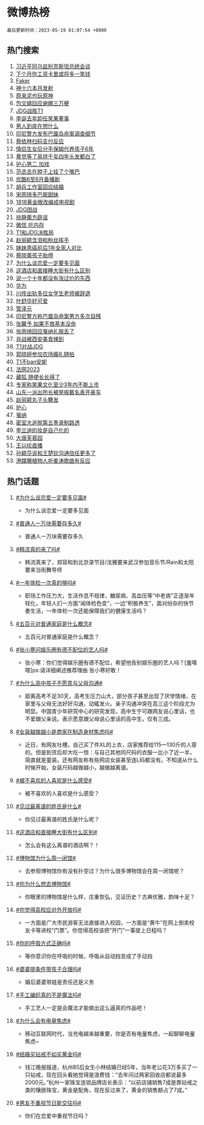 # 微博热榜

`最后更新时间：2023-05-19 01:07:54 +0800`

## 热门搜索

1. [习近平同乌兹别克斯坦总统会谈](https://m.weibo.cn/search?containerid=100103type%3D1%26t%3D10%26q%3D%23%E4%B9%A0%E8%BF%91%E5%B9%B3%E5%90%8C%E4%B9%8C%E5%85%B9%E5%88%AB%E5%85%8B%E6%96%AF%E5%9D%A6%E6%80%BB%E7%BB%9F%E4%BC%9A%E8%B0%88%23&stream_entry_id=51&isnewpage=1&extparam=seat%3D1%26dgr%3D0%26cate%3D10103%26pos%3D0%26stream_entry_id%3D51%26filter_type%3Drealtimehot%26c_type%3D51%26display_time%3D1684429673%26pre_seqid%3D1684429673220017591157&luicode=10000011&lfid=106003type%253D25%2526t%253D3%2526disable_hot%253D1%2526filter_type%253Drealtimehot)
1. [下个月你工资卡里或将多一笔钱](https://m.weibo.cn/search?containerid=100103type%3D1%26t%3D10%26q%3D%23%E4%B8%8B%E4%B8%AA%E6%9C%88%E4%BD%A0%E5%B7%A5%E8%B5%84%E5%8D%A1%E9%87%8C%E6%88%96%E5%B0%86%E5%A4%9A%E4%B8%80%E7%AC%94%E9%92%B1%23&stream_entry_id=31&isnewpage=1&extparam=seat%3D1%26q%3D%2523%25E4%25B8%258B%25E4%25B8%25AA%25E6%259C%2588%25E4%25BD%25A0%25E5%25B7%25A5%25E8%25B5%2584%25E5%258D%25A1%25E9%2587%258C%25E6%2588%2596%25E5%25B0%2586%25E5%25A4%259A%25E4%25B8%2580%25E7%25AC%2594%25E9%2592%25B1%2523%26dgr%3D0%26band_rank%3D1%26filter_type%3Drealtimehot%26pos%3D0%26c_type%3D31%26stream_entry_id%3D31%26realpos%3D1%26flag%3D2%26lcate%3D5001%26cate%3D5001%26display_time%3D1684429673%26pre_seqid%3D1684429673220017591157&luicode=10000011&lfid=106003type%253D25%2526t%253D3%2526disable_hot%253D1%2526filter_type%253Drealtimehot)
1. [Faker](https://m.weibo.cn/search?containerid=100103type%3D1%26t%3D10%26q%3DFaker&stream_entry_id=31&isnewpage=1&extparam=seat%3D1%26q%3DFaker%26dgr%3D0%26band_rank%3D2%26filter_type%3Drealtimehot%26pos%3D1%26c_type%3D31%26stream_entry_id%3D31%26realpos%3D2%26flag%3D2%26lcate%3D5001%26cate%3D5001%26display_time%3D1684429673%26pre_seqid%3D1684429673220017591157&luicode=10000011&lfid=106003type%253D25%2526t%253D3%2526disable_hot%253D1%2526filter_type%253Drealtimehot)
1. [神十六本月发射](https://m.weibo.cn/search?containerid=100103type%3D1%26t%3D10%26q%3D%23%E7%A5%9E%E5%8D%81%E5%85%AD%E6%9C%AC%E6%9C%88%E5%8F%91%E5%B0%84%23&stream_entry_id=31&isnewpage=1&extparam=seat%3D1%26q%3D%2523%25E7%25A5%259E%25E5%258D%2581%25E5%2585%25AD%25E6%259C%25AC%25E6%259C%2588%25E5%258F%2591%25E5%25B0%2584%2523%26dgr%3D0%26band_rank%3D3%26filter_type%3Drealtimehot%26pos%3D2%26c_type%3D31%26stream_entry_id%3D31%26realpos%3D3%26flag%3D0%26lcate%3D5001%26cate%3D5001%26display_time%3D1684429673%26pre_seqid%3D1684429673220017591157&luicode=10000011&lfid=106003type%253D25%2526t%253D3%2526disable_hot%253D1%2526filter_type%253Drealtimehot)
1. [原来泥也玩原神](https://m.weibo.cn/search?containerid=100103type%3D1%26t%3D10%26q%3D%23%E5%8E%9F%E6%9D%A5%E6%B3%A5%E4%B9%9F%E7%8E%A9%E5%8E%9F%E7%A5%9E%23&stream_entry_id=31&isnewpage=1&extparam=seat%3D1%26q%3D%2523%25E5%258E%259F%25E6%259D%25A5%25E6%25B3%25A5%25E4%25B9%259F%25E7%258E%25A9%25E5%258E%259F%25E7%25A5%259E%2523%26dgr%3D0%26band_rank%3D4%26topic_ad%3D1%26pos%3D3%26is_ad_pos%3D1%26lcate%3D5001%26filter_type%3Drealtimehot%26c_type%3D31%26cate%3D5001%26stream_entry_id%3D31%26adid%3D189816%26display_time%3D1684429673%26pre_seqid%3D1684429673220017591157&luicode=10000011&lfid=106003type%253D25%2526t%253D3%2526disable_hot%253D1%2526filter_type%253Drealtimehot)
1. [包文婧回应谢娜三万梗](https://m.weibo.cn/search?containerid=100103type%3D1%26t%3D10%26q%3D%23%E5%8C%85%E6%96%87%E5%A9%A7%E5%9B%9E%E5%BA%94%E8%B0%A2%E5%A8%9C%E4%B8%89%E4%B8%87%E6%A2%97%23&stream_entry_id=31&isnewpage=1&extparam=seat%3D1%26q%3D%2523%25E5%258C%2585%25E6%2596%2587%25E5%25A9%25A7%25E5%259B%259E%25E5%25BA%2594%25E8%25B0%25A2%25E5%25A8%259C%25E4%25B8%2589%25E4%25B8%2587%25E6%25A2%2597%2523%26dgr%3D0%26band_rank%3D4%26filter_type%3Drealtimehot%26pos%3D4%26c_type%3D31%26stream_entry_id%3D31%26realpos%3D4%26flag%3D2%26lcate%3D5001%26cate%3D5001%26display_time%3D1684429673%26pre_seqid%3D1684429673220017591157&luicode=10000011&lfid=106003type%253D25%2526t%253D3%2526disable_hot%253D1%2526filter_type%253Drealtimehot)
1. [JDG战胜T1](https://m.weibo.cn/search?containerid=100103type%3D1%26t%3D10%26q%3DJDG%E6%88%98%E8%83%9CT1&stream_entry_id=31&isnewpage=1&extparam=seat%3D1%26q%3DJDG%25E6%2588%2598%25E8%2583%259CT1%26dgr%3D0%26band_rank%3D5%26filter_type%3Drealtimehot%26pos%3D5%26c_type%3D31%26stream_entry_id%3D31%26realpos%3D5%26flag%3D1%26lcate%3D5001%26cate%3D5001%26display_time%3D1684429673%26pre_seqid%3D1684429673220017591157&luicode=10000011&lfid=106003type%253D25%2526t%253D3%2526disable_hot%253D1%2526filter_type%253Drealtimehot)
1. [李诞去年卸任笑果董事](https://m.weibo.cn/search?containerid=100103type%3D1%26t%3D10%26q%3D%23%E6%9D%8E%E8%AF%9E%E5%8E%BB%E5%B9%B4%E5%8D%B8%E4%BB%BB%E7%AC%91%E6%9E%9C%E8%91%A3%E4%BA%8B%23&stream_entry_id=31&isnewpage=1&extparam=seat%3D1%26q%3D%2523%25E6%259D%258E%25E8%25AF%259E%25E5%258E%25BB%25E5%25B9%25B4%25E5%258D%25B8%25E4%25BB%25BB%25E7%25AC%2591%25E6%259E%259C%25E8%2591%25A3%25E4%25BA%258B%2523%26dgr%3D0%26band_rank%3D6%26filter_type%3Drealtimehot%26pos%3D6%26c_type%3D31%26stream_entry_id%3D31%26realpos%3D6%26flag%3D2%26lcate%3D5001%26cate%3D5001%26display_time%3D1684429673%26pre_seqid%3D1684429673220017591157&luicode=10000011&lfid=106003type%253D25%2526t%253D3%2526disable_hot%253D1%2526filter_type%253Drealtimehot)
1. [男人到底在想什么](https://m.weibo.cn/search?containerid=100103type%3D1%26t%3D10%26q%3D%23%E7%94%B7%E4%BA%BA%E5%88%B0%E5%BA%95%E5%9C%A8%E6%83%B3%E4%BB%80%E4%B9%88%23&stream_entry_id=31&isnewpage=1&extparam=seat%3D1%26q%3D%2523%25E7%2594%25B7%25E4%25BA%25BA%25E5%2588%25B0%25E5%25BA%2595%25E5%259C%25A8%25E6%2583%25B3%25E4%25BB%2580%25E4%25B9%2588%2523%26dgr%3D0%26band_rank%3D7%26topic_ad%3D1%26pos%3D7%26is_ad_pos%3D1%26lcate%3D5001%26filter_type%3Drealtimehot%26c_type%3D31%26cate%3D5001%26stream_entry_id%3D31%26adid%3D189461%26display_time%3D1684429673%26pre_seqid%3D1684429673220017591157&luicode=10000011&lfid=106003type%253D25%2526t%253D3%2526disable_hot%253D1%2526filter_type%253Drealtimehot)
1. [印尼警方发布巴厘岛命案调查细节](https://m.weibo.cn/search?containerid=100103type%3D1%26t%3D10%26q%3D%23%E5%8D%B0%E5%B0%BC%E8%AD%A6%E6%96%B9%E5%8F%91%E5%B8%83%E5%B7%B4%E5%8E%98%E5%B2%9B%E5%91%BD%E6%A1%88%E8%B0%83%E6%9F%A5%E7%BB%86%E8%8A%82%23&stream_entry_id=31&isnewpage=1&extparam=seat%3D1%26q%3D%2523%25E5%258D%25B0%25E5%25B0%25BC%25E8%25AD%25A6%25E6%2596%25B9%25E5%258F%2591%25E5%25B8%2583%25E5%25B7%25B4%25E5%258E%2598%25E5%25B2%259B%25E5%2591%25BD%25E6%25A1%2588%25E8%25B0%2583%25E6%259F%25A5%25E7%25BB%2586%25E8%258A%2582%2523%26dgr%3D0%26band_rank%3D7%26filter_type%3Drealtimehot%26pos%3D8%26c_type%3D31%26stream_entry_id%3D31%26realpos%3D7%26flag%3D1%26lcate%3D5001%26cate%3D5001%26display_time%3D1684429673%26pre_seqid%3D1684429673220017591157&luicode=10000011&lfid=106003type%253D25%2526t%253D3%2526disable_hot%253D1%2526filter_type%253Drealtimehot)
1. [蔡依林扫码支付反应](https://m.weibo.cn/search?containerid=100103type%3D1%26t%3D10%26q%3D%23%E8%94%A1%E4%BE%9D%E6%9E%97%E6%89%AB%E7%A0%81%E6%94%AF%E4%BB%98%E5%8F%8D%E5%BA%94%23&stream_entry_id=31&isnewpage=1&extparam=seat%3D1%26q%3D%2523%25E8%2594%25A1%25E4%25BE%259D%25E6%259E%2597%25E6%2589%25AB%25E7%25A0%2581%25E6%2594%25AF%25E4%25BB%2598%25E5%258F%258D%25E5%25BA%2594%2523%26dgr%3D0%26band_rank%3D8%26filter_type%3Drealtimehot%26pos%3D9%26c_type%3D31%26stream_entry_id%3D31%26realpos%3D8%26flag%3D0%26lcate%3D5001%26cate%3D5001%26display_time%3D1684429673%26pre_seqid%3D1684429673220017591157&luicode=10000011&lfid=106003type%253D25%2526t%253D3%2526disable_hot%253D1%2526filter_type%253Drealtimehot)
1. [情侣生女后分手保姆代养孩子6年](https://m.weibo.cn/search?containerid=100103type%3D1%26t%3D10%26q%3D%23%E6%83%85%E4%BE%A3%E7%94%9F%E5%A5%B3%E5%90%8E%E5%88%86%E6%89%8B%E4%BF%9D%E5%A7%86%E4%BB%A3%E5%85%BB%E5%AD%A9%E5%AD%906%E5%B9%B4%23&stream_entry_id=31&isnewpage=1&extparam=seat%3D1%26q%3D%2523%25E6%2583%2585%25E4%25BE%25A3%25E7%2594%259F%25E5%25A5%25B3%25E5%2590%258E%25E5%2588%2586%25E6%2589%258B%25E4%25BF%259D%25E5%25A7%2586%25E4%25BB%25A3%25E5%2585%25BB%25E5%25AD%25A9%25E5%25AD%25906%25E5%25B9%25B4%2523%26dgr%3D0%26band_rank%3D9%26filter_type%3Drealtimehot%26pos%3D10%26c_type%3D31%26stream_entry_id%3D31%26realpos%3D9%26flag%3D0%26lcate%3D5001%26cate%3D5001%26display_time%3D1684429673%26pre_seqid%3D1684429673220017591157&luicode=10000011&lfid=106003type%253D25%2526t%253D3%2526disable_hot%253D1%2526filter_type%253Drealtimehot)
1. [黄觉等了易烊千玺四年头发都白了](https://m.weibo.cn/search?containerid=100103type%3D1%26t%3D10%26q%3D%23%E9%BB%84%E8%A7%89%E7%AD%89%E4%BA%86%E6%98%93%E7%83%8A%E5%8D%83%E7%8E%BA%E5%9B%9B%E5%B9%B4%E5%A4%B4%E5%8F%91%E9%83%BD%E7%99%BD%E4%BA%86%23&stream_entry_id=31&isnewpage=1&extparam=seat%3D1%26q%3D%2523%25E9%25BB%2584%25E8%25A7%2589%25E7%25AD%2589%25E4%25BA%2586%25E6%2598%2593%25E7%2583%258A%25E5%258D%2583%25E7%258E%25BA%25E5%259B%259B%25E5%25B9%25B4%25E5%25A4%25B4%25E5%258F%2591%25E9%2583%25BD%25E7%2599%25BD%25E4%25BA%2586%2523%26dgr%3D0%26band_rank%3D10%26filter_type%3Drealtimehot%26pos%3D11%26c_type%3D31%26stream_entry_id%3D31%26realpos%3D10%26flag%3D0%26lcate%3D5001%26cate%3D5001%26display_time%3D1684429673%26pre_seqid%3D1684429673220017591157&luicode=10000011&lfid=106003type%253D25%2526t%253D3%2526disable_hot%253D1%2526filter_type%253Drealtimehot)
1. [护心男二 加戏](https://m.weibo.cn/search?containerid=100103type%3D1%26t%3D10%26q%3D%E6%8A%A4%E5%BF%83%E7%94%B7%E4%BA%8C+%E5%8A%A0%E6%88%8F&stream_entry_id=31&isnewpage=1&extparam=seat%3D1%26q%3D%25E6%258A%25A4%25E5%25BF%2583%25E7%2594%25B7%25E4%25BA%258C%2520%25E5%258A%25A0%25E6%2588%258F%26dgr%3D0%26band_rank%3D11%26filter_type%3Drealtimehot%26pos%3D12%26c_type%3D31%26stream_entry_id%3D31%26realpos%3D11%26flag%3D0%26lcate%3D5001%26cate%3D5001%26display_time%3D1684429673%26pre_seqid%3D1684429673220017591157&luicode=10000011&lfid=106003type%253D25%2526t%253D3%2526disable_hot%253D1%2526filter_type%253Drealtimehot)
1. [范丞丞在脖子上挂了个嘴巴](https://m.weibo.cn/search?containerid=100103type%3D1%26t%3D10%26q%3D%23%E8%8C%83%E4%B8%9E%E4%B8%9E%E5%9C%A8%E8%84%96%E5%AD%90%E4%B8%8A%E6%8C%82%E4%BA%86%E4%B8%AA%E5%98%B4%E5%B7%B4%23&stream_entry_id=31&isnewpage=1&extparam=seat%3D1%26q%3D%2523%25E8%258C%2583%25E4%25B8%259E%25E4%25B8%259E%25E5%259C%25A8%25E8%2584%2596%25E5%25AD%2590%25E4%25B8%258A%25E6%258C%2582%25E4%25BA%2586%25E4%25B8%25AA%25E5%2598%25B4%25E5%25B7%25B4%2523%26dgr%3D0%26band_rank%3D12%26filter_type%3Drealtimehot%26pos%3D13%26c_type%3D31%26stream_entry_id%3D31%26realpos%3D12%26flag%3D0%26lcate%3D5001%26cate%3D5001%26display_time%3D1684429673%26pre_seqid%3D1684429673220017591157&luicode=10000011&lfid=106003type%253D25%2526t%253D3%2526disable_hot%253D1%2526filter_type%253Drealtimehot)
1. [优酷6至8月备播剧](https://m.weibo.cn/search?containerid=100103type%3D1%26t%3D10%26q%3D%23%E4%BC%98%E9%85%B76%E8%87%B38%E6%9C%88%E5%A4%87%E6%92%AD%E5%89%A7%23&stream_entry_id=31&isnewpage=1&extparam=seat%3D1%26q%3D%2523%25E4%25BC%2598%25E9%2585%25B76%25E8%2587%25B38%25E6%259C%2588%25E5%25A4%2587%25E6%2592%25AD%25E5%2589%25A7%2523%26dgr%3D0%26band_rank%3D13%26filter_type%3Drealtimehot%26pos%3D14%26c_type%3D31%26stream_entry_id%3D31%26realpos%3D13%26flag%3D0%26lcate%3D5001%26cate%3D5001%26display_time%3D1684429673%26pre_seqid%3D1684429673220017591157&luicode=10000011&lfid=106003type%253D25%2526t%253D3%2526disable_hot%253D1%2526filter_type%253Drealtimehot)
1. [胡兵工作室回应结婚](https://m.weibo.cn/search?containerid=100103type%3D1%26t%3D10%26q%3D%23%E8%83%A1%E5%85%B5%E5%B7%A5%E4%BD%9C%E5%AE%A4%E5%9B%9E%E5%BA%94%E7%BB%93%E5%A9%9A%23&stream_entry_id=31&isnewpage=1&extparam=seat%3D1%26q%3D%2523%25E8%2583%25A1%25E5%2585%25B5%25E5%25B7%25A5%25E4%25BD%259C%25E5%25AE%25A4%25E5%259B%259E%25E5%25BA%2594%25E7%25BB%2593%25E5%25A9%259A%2523%26dgr%3D0%26band_rank%3D14%26filter_type%3Drealtimehot%26pos%3D15%26c_type%3D31%26stream_entry_id%3D31%26realpos%3D14%26flag%3D0%26lcate%3D5001%26cate%3D5001%26display_time%3D1684429673%26pre_seqid%3D1684429673220017591157&luicode=10000011&lfid=106003type%253D25%2526t%253D3%2526disable_hot%253D1%2526filter_type%253Drealtimehot)
1. [宋雨琦多巴胺甜妹](https://m.weibo.cn/search?containerid=100103type%3D1%26t%3D10%26q%3D%23%E5%AE%8B%E9%9B%A8%E7%90%A6%E5%A4%9A%E5%B7%B4%E8%83%BA%E7%94%9C%E5%A6%B9%23&stream_entry_id=31&isnewpage=1&extparam=seat%3D1%26q%3D%2523%25E5%25AE%258B%25E9%259B%25A8%25E7%2590%25A6%25E5%25A4%259A%25E5%25B7%25B4%25E8%2583%25BA%25E7%2594%259C%25E5%25A6%25B9%2523%26dgr%3D0%26band_rank%3D15%26filter_type%3Drealtimehot%26pos%3D16%26c_type%3D31%26stream_entry_id%3D31%26realpos%3D15%26flag%3D0%26lcate%3D5001%26cate%3D5001%26display_time%3D1684429673%26pre_seqid%3D1684429673220017591157&luicode=10000011&lfid=106003type%253D25%2526t%253D3%2526disable_hot%253D1%2526filter_type%253Drealtimehot)
1. [1818黄金眼改编成电视剧](https://m.weibo.cn/search?containerid=100103type%3D1%26t%3D10%26q%3D%231818%E9%BB%84%E9%87%91%E7%9C%BC%E6%94%B9%E7%BC%96%E6%88%90%E7%94%B5%E8%A7%86%E5%89%A7%23&stream_entry_id=31&isnewpage=1&extparam=seat%3D1%26q%3D%25231818%25E9%25BB%2584%25E9%2587%2591%25E7%259C%25BC%25E6%2594%25B9%25E7%25BC%2596%25E6%2588%2590%25E7%2594%25B5%25E8%25A7%2586%25E5%2589%25A7%2523%26dgr%3D0%26band_rank%3D16%26filter_type%3Drealtimehot%26pos%3D17%26c_type%3D31%26stream_entry_id%3D31%26realpos%3D16%26flag%3D0%26lcate%3D5001%26cate%3D5001%26display_time%3D1684429673%26pre_seqid%3D1684429673220017591157&luicode=10000011&lfid=106003type%253D25%2526t%253D3%2526disable_hot%253D1%2526filter_type%253Drealtimehot)
1. [JDG团战](https://m.weibo.cn/search?containerid=100103type%3D1%26t%3D10%26q%3DJDG%E5%9B%A2%E6%88%98&stream_entry_id=31&isnewpage=1&extparam=seat%3D1%26q%3DJDG%25E5%259B%25A2%25E6%2588%2598%26dgr%3D0%26band_rank%3D17%26filter_type%3Drealtimehot%26pos%3D18%26c_type%3D31%26stream_entry_id%3D31%26realpos%3D17%26flag%3D1%26lcate%3D5001%26cate%3D5001%26display_time%3D1684429673%26pre_seqid%3D1684429673220017591157&luicode=10000011&lfid=106003type%253D25%2526t%253D3%2526disable_hot%253D1%2526filter_type%253Drealtimehot)
1. [徐静蕾方辟谣](https://m.weibo.cn/search?containerid=100103type%3D1%26t%3D10%26q%3D%E5%BE%90%E9%9D%99%E8%95%BE%E6%96%B9%E8%BE%9F%E8%B0%A3&stream_entry_id=31&isnewpage=1&extparam=seat%3D1%26q%3D%25E5%25BE%2590%25E9%259D%2599%25E8%2595%25BE%25E6%2596%25B9%25E8%25BE%259F%25E8%25B0%25A3%26dgr%3D0%26band_rank%3D18%26filter_type%3Drealtimehot%26pos%3D19%26c_type%3D31%26stream_entry_id%3D31%26realpos%3D18%26flag%3D1%26lcate%3D5001%26cate%3D5001%26display_time%3D1684429673%26pre_seqid%3D1684429673220017591157&luicode=10000011&lfid=106003type%253D25%2526t%253D3%2526disable_hot%253D1%2526filter_type%253Drealtimehot)
1. [微信 吃内存](https://m.weibo.cn/search?containerid=100103type%3D1%26t%3D10%26q%3D%E5%BE%AE%E4%BF%A1+%E5%90%83%E5%86%85%E5%AD%98&stream_entry_id=31&isnewpage=1&extparam=seat%3D1%26q%3D%25E5%25BE%25AE%25E4%25BF%25A1%2520%25E5%2590%2583%25E5%2586%2585%25E5%25AD%2598%26dgr%3D0%26band_rank%3D19%26filter_type%3Drealtimehot%26pos%3D20%26c_type%3D31%26stream_entry_id%3D31%26realpos%3D19%26flag%3D0%26lcate%3D5001%26cate%3D5001%26display_time%3D1684429673%26pre_seqid%3D1684429673220017591157&luicode=10000011&lfid=106003type%253D25%2526t%253D3%2526disable_hot%253D1%2526filter_type%253Drealtimehot)
1. [T1和JDG决胜局](https://m.weibo.cn/search?containerid=100103type%3D1%26t%3D10%26q%3D%23T1%E5%92%8CJDG%E5%86%B3%E8%83%9C%E5%B1%80%23&stream_entry_id=31&isnewpage=1&extparam=seat%3D1%26q%3D%2523T1%25E5%2592%258CJDG%25E5%2586%25B3%25E8%2583%259C%25E5%25B1%2580%2523%26dgr%3D0%26band_rank%3D20%26filter_type%3Drealtimehot%26pos%3D21%26c_type%3D31%26stream_entry_id%3D31%26realpos%3D20%26flag%3D0%26lcate%3D5001%26cate%3D5001%26display_time%3D1684429673%26pre_seqid%3D1684429673220017591157&luicode=10000011&lfid=106003type%253D25%2526t%253D3%2526disable_hot%253D1%2526filter_type%253Drealtimehot)
1. [赵丽颖含泪和粉丝挥手](https://m.weibo.cn/search?containerid=100103type%3D1%26t%3D10%26q%3D%23%E8%B5%B5%E4%B8%BD%E9%A2%96%E5%90%AB%E6%B3%AA%E5%92%8C%E7%B2%89%E4%B8%9D%E6%8C%A5%E6%89%8B%23&stream_entry_id=31&isnewpage=1&extparam=seat%3D1%26q%3D%2523%25E8%25B5%25B5%25E4%25B8%25BD%25E9%25A2%2596%25E5%2590%25AB%25E6%25B3%25AA%25E5%2592%258C%25E7%25B2%2589%25E4%25B8%259D%25E6%258C%25A5%25E6%2589%258B%2523%26dgr%3D0%26band_rank%3D21%26filter_type%3Drealtimehot%26pos%3D22%26c_type%3D31%26stream_entry_id%3D31%26realpos%3D21%26flag%3D0%26lcate%3D5001%26cate%3D5001%26display_time%3D1684429673%26pre_seqid%3D1684429673220017591157&luicode=10000011&lfid=106003type%253D25%2526t%253D3%2526disable_hot%253D1%2526filter_type%253Drealtimehot)
1. [妹妹患癌前后1年全家人对比](https://m.weibo.cn/search?containerid=100103type%3D1%26t%3D10%26q%3D%23%E5%A6%B9%E5%A6%B9%E6%82%A3%E7%99%8C%E5%89%8D%E5%90%8E1%E5%B9%B4%E5%85%A8%E5%AE%B6%E4%BA%BA%E5%AF%B9%E6%AF%94%23&stream_entry_id=31&isnewpage=1&extparam=seat%3D1%26q%3D%2523%25E5%25A6%25B9%25E5%25A6%25B9%25E6%2582%25A3%25E7%2599%258C%25E5%2589%258D%25E5%2590%258E1%25E5%25B9%25B4%25E5%2585%25A8%25E5%25AE%25B6%25E4%25BA%25BA%25E5%25AF%25B9%25E6%25AF%2594%2523%26dgr%3D0%26band_rank%3D22%26filter_type%3Drealtimehot%26pos%3D23%26c_type%3D31%26stream_entry_id%3D31%26realpos%3D22%26flag%3D0%26lcate%3D5001%26cate%3D5001%26display_time%3D1684429673%26pre_seqid%3D1684429673220017591157&luicode=10000011&lfid=106003type%253D25%2526t%253D3%2526disable_hot%253D1%2526filter_type%253Drealtimehot)
1. [蔡晓蕾孩子胎停](https://m.weibo.cn/search?containerid=100103type%3D1%26t%3D10%26q%3D%23%E8%94%A1%E6%99%93%E8%95%BE%E5%AD%A9%E5%AD%90%E8%83%8E%E5%81%9C%23&stream_entry_id=31&isnewpage=1&extparam=seat%3D1%26q%3D%2523%25E8%2594%25A1%25E6%2599%2593%25E8%2595%25BE%25E5%25AD%25A9%25E5%25AD%2590%25E8%2583%258E%25E5%2581%259C%2523%26dgr%3D0%26band_rank%3D23%26filter_type%3Drealtimehot%26pos%3D24%26c_type%3D31%26stream_entry_id%3D31%26realpos%3D23%26flag%3D0%26lcate%3D5001%26cate%3D5001%26display_time%3D1684429673%26pre_seqid%3D1684429673220017591157&luicode=10000011&lfid=106003type%253D25%2526t%253D3%2526disable_hot%253D1%2526filter_type%253Drealtimehot)
1. [为什么谈恋爱一定要多见面](https://m.weibo.cn/search?containerid=100103type%3D1%26t%3D10%26q%3D%23%E4%B8%BA%E4%BB%80%E4%B9%88%E8%B0%88%E6%81%8B%E7%88%B1%E4%B8%80%E5%AE%9A%E8%A6%81%E5%A4%9A%E8%A7%81%E9%9D%A2%23&stream_entry_id=31&isnewpage=1&extparam=seat%3D1%26q%3D%2523%25E4%25B8%25BA%25E4%25BB%2580%25E4%25B9%2588%25E8%25B0%2588%25E6%2581%258B%25E7%2588%25B1%25E4%25B8%2580%25E5%25AE%259A%25E8%25A6%2581%25E5%25A4%259A%25E8%25A7%2581%25E9%259D%25A2%2523%26dgr%3D0%26band_rank%3D24%26filter_type%3Drealtimehot%26pos%3D25%26c_type%3D31%26stream_entry_id%3D31%26realpos%3D24%26flag%3D0%26lcate%3D5001%26cate%3D5001%26display_time%3D1684429673%26pre_seqid%3D1684429673220017591157&luicode=10000011&lfid=106003type%253D25%2526t%253D3%2526disable_hot%253D1%2526filter_type%253Drealtimehot)
1. [这酒店和直接睡大街有什么区别](https://m.weibo.cn/search?containerid=100103type%3D1%26t%3D10%26q%3D%23%E8%BF%99%E9%85%92%E5%BA%97%E5%92%8C%E7%9B%B4%E6%8E%A5%E7%9D%A1%E5%A4%A7%E8%A1%97%E6%9C%89%E4%BB%80%E4%B9%88%E5%8C%BA%E5%88%AB%23&stream_entry_id=31&isnewpage=1&extparam=seat%3D1%26q%3D%2523%25E8%25BF%2599%25E9%2585%2592%25E5%25BA%2597%25E5%2592%258C%25E7%259B%25B4%25E6%258E%25A5%25E7%259D%25A1%25E5%25A4%25A7%25E8%25A1%2597%25E6%259C%2589%25E4%25BB%2580%25E4%25B9%2588%25E5%258C%25BA%25E5%2588%25AB%2523%26dgr%3D0%26band_rank%3D25%26filter_type%3Drealtimehot%26pos%3D26%26c_type%3D31%26stream_entry_id%3D31%26realpos%3D25%26flag%3D0%26lcate%3D5001%26cate%3D5001%26display_time%3D1684429673%26pre_seqid%3D1684429673220017591157&luicode=10000011&lfid=106003type%253D25%2526t%253D3%2526disable_hot%253D1%2526filter_type%253Drealtimehot)
1. [说一个十年都没有涨过价的东西](https://m.weibo.cn/search?containerid=100103type%3D1%26t%3D10%26q%3D%23%E8%AF%B4%E4%B8%80%E4%B8%AA%E5%8D%81%E5%B9%B4%E9%83%BD%E6%B2%A1%E6%9C%89%E6%B6%A8%E8%BF%87%E4%BB%B7%E7%9A%84%E4%B8%9C%E8%A5%BF%23&stream_entry_id=31&isnewpage=1&extparam=seat%3D1%26q%3D%2523%25E8%25AF%25B4%25E4%25B8%2580%25E4%25B8%25AA%25E5%258D%2581%25E5%25B9%25B4%25E9%2583%25BD%25E6%25B2%25A1%25E6%259C%2589%25E6%25B6%25A8%25E8%25BF%2587%25E4%25BB%25B7%25E7%259A%2584%25E4%25B8%259C%25E8%25A5%25BF%2523%26dgr%3D0%26band_rank%3D26%26filter_type%3Drealtimehot%26pos%3D27%26c_type%3D31%26stream_entry_id%3D31%26realpos%3D26%26flag%3D0%26lcate%3D5001%26cate%3D5001%26display_time%3D1684429673%26pre_seqid%3D1684429673220017591157&luicode=10000011&lfid=106003type%253D25%2526t%253D3%2526disable_hot%253D1%2526filter_type%253Drealtimehot)
1. [华为](https://m.weibo.cn/search?containerid=100103type%3D1%26t%3D10%26q%3D%E5%8D%8E%E4%B8%BA&stream_entry_id=31&isnewpage=1&extparam=seat%3D1%26q%3D%25E5%258D%258E%25E4%25B8%25BA%26dgr%3D0%26band_rank%3D27%26filter_type%3Drealtimehot%26pos%3D28%26c_type%3D31%26stream_entry_id%3D31%26realpos%3D27%26flag%3D0%26lcate%3D5001%26cate%3D5001%26display_time%3D1684429673%26pre_seqid%3D1684429673220017591157&luicode=10000011&lfid=106003type%253D25%2526t%253D3%2526disable_hot%253D1%2526filter_type%253Drealtimehot)
1. [川传出轨多位女学生老师被辞退](https://m.weibo.cn/search?containerid=100103type%3D1%26t%3D10%26q%3D%23%E5%B7%9D%E4%BC%A0%E5%87%BA%E8%BD%A8%E5%A4%9A%E4%BD%8D%E5%A5%B3%E5%AD%A6%E7%94%9F%E8%80%81%E5%B8%88%E8%A2%AB%E8%BE%9E%E9%80%80%23&stream_entry_id=31&isnewpage=1&extparam=seat%3D1%26q%3D%2523%25E5%25B7%259D%25E4%25BC%25A0%25E5%2587%25BA%25E8%25BD%25A8%25E5%25A4%259A%25E4%25BD%258D%25E5%25A5%25B3%25E5%25AD%25A6%25E7%2594%259F%25E8%2580%2581%25E5%25B8%2588%25E8%25A2%25AB%25E8%25BE%259E%25E9%2580%2580%2523%26dgr%3D0%26band_rank%3D28%26filter_type%3Drealtimehot%26pos%3D29%26c_type%3D31%26stream_entry_id%3D31%26realpos%3D28%26flag%3D0%26lcate%3D5001%26cate%3D5001%26display_time%3D1684429673%26pre_seqid%3D1684429673220017591157&luicode=10000011&lfid=106003type%253D25%2526t%253D3%2526disable_hot%253D1%2526filter_type%253Drealtimehot)
1. [叶舒华好可爱](https://m.weibo.cn/search?containerid=100103type%3D1%26t%3D10%26q%3D%E5%8F%B6%E8%88%92%E5%8D%8E%E5%A5%BD%E5%8F%AF%E7%88%B1&stream_entry_id=31&isnewpage=1&extparam=seat%3D1%26q%3D%25E5%258F%25B6%25E8%2588%2592%25E5%258D%258E%25E5%25A5%25BD%25E5%258F%25AF%25E7%2588%25B1%26dgr%3D0%26band_rank%3D29%26filter_type%3Drealtimehot%26pos%3D30%26c_type%3D31%26stream_entry_id%3D31%26realpos%3D29%26flag%3D0%26lcate%3D5001%26cate%3D5001%26display_time%3D1684429673%26pre_seqid%3D1684429673220017591157&luicode=10000011&lfid=106003type%253D25%2526t%253D3%2526disable_hot%253D1%2526filter_type%253Drealtimehot)
1. [管泽元](https://m.weibo.cn/search?containerid=100103type%3D1%26t%3D10%26q%3D%E7%AE%A1%E6%B3%BD%E5%85%83&stream_entry_id=31&isnewpage=1&extparam=seat%3D1%26q%3D%25E7%25AE%25A1%25E6%25B3%25BD%25E5%2585%2583%26dgr%3D0%26band_rank%3D30%26filter_type%3Drealtimehot%26pos%3D31%26c_type%3D31%26stream_entry_id%3D31%26realpos%3D30%26flag%3D0%26lcate%3D5001%26cate%3D5001%26display_time%3D1684429673%26pre_seqid%3D1684429673220017591157&luicode=10000011&lfid=106003type%253D25%2526t%253D3%2526disable_hot%253D1%2526filter_type%253Drealtimehot)
1. [印尼警方称巴厘岛命案男方多次自残](https://m.weibo.cn/search?containerid=100103type%3D1%26t%3D10%26q%3D%23%E5%8D%B0%E5%B0%BC%E8%AD%A6%E6%96%B9%E7%A7%B0%E5%B7%B4%E5%8E%98%E5%B2%9B%E5%91%BD%E6%A1%88%E7%94%B7%E6%96%B9%E5%A4%9A%E6%AC%A1%E8%87%AA%E6%AE%8B%23&stream_entry_id=31&isnewpage=1&extparam=seat%3D1%26q%3D%2523%25E5%258D%25B0%25E5%25B0%25BC%25E8%25AD%25A6%25E6%2596%25B9%25E7%25A7%25B0%25E5%25B7%25B4%25E5%258E%2598%25E5%25B2%259B%25E5%2591%25BD%25E6%25A1%2588%25E7%2594%25B7%25E6%2596%25B9%25E5%25A4%259A%25E6%25AC%25A1%25E8%2587%25AA%25E6%25AE%258B%2523%26dgr%3D0%26band_rank%3D31%26filter_type%3Drealtimehot%26pos%3D32%26c_type%3D31%26stream_entry_id%3D31%26realpos%3D31%26flag%3D1%26lcate%3D5001%26cate%3D5001%26display_time%3D1684429673%26pre_seqid%3D1684429673220017591157&luicode=10000011&lfid=106003type%253D25%2526t%253D3%2526disable_hot%253D1%2526filter_type%253Drealtimehot)
1. [张馨予 如果不救基本没命](https://m.weibo.cn/search?containerid=100103type%3D1%26t%3D10%26q%3D%E5%BC%A0%E9%A6%A8%E4%BA%88+%E5%A6%82%E6%9E%9C%E4%B8%8D%E6%95%91%E5%9F%BA%E6%9C%AC%E6%B2%A1%E5%91%BD&stream_entry_id=31&isnewpage=1&extparam=seat%3D1%26q%3D%25E5%25BC%25A0%25E9%25A6%25A8%25E4%25BA%2588%2520%25E5%25A6%2582%25E6%259E%259C%25E4%25B8%258D%25E6%2595%2591%25E5%259F%25BA%25E6%259C%25AC%25E6%25B2%25A1%25E5%2591%25BD%26dgr%3D0%26band_rank%3D32%26filter_type%3Drealtimehot%26pos%3D33%26c_type%3D31%26stream_entry_id%3D31%26realpos%3D32%26flag%3D0%26lcate%3D5001%26cate%3D5001%26display_time%3D1684429673%26pre_seqid%3D1684429673220017591157&luicode=10000011&lfid=106003type%253D25%2526t%253D3%2526disable_hot%253D1%2526filter_type%253Drealtimehot)
1. [张雨绮回应戛纳礼服丢了](https://m.weibo.cn/search?containerid=100103type%3D1%26t%3D10%26q%3D%23%E5%BC%A0%E9%9B%A8%E7%BB%AE%E5%9B%9E%E5%BA%94%E6%88%9B%E7%BA%B3%E7%A4%BC%E6%9C%8D%E4%B8%A2%E4%BA%86%23&stream_entry_id=31&isnewpage=1&extparam=seat%3D1%26q%3D%2523%25E5%25BC%25A0%25E9%259B%25A8%25E7%25BB%25AE%25E5%259B%259E%25E5%25BA%2594%25E6%2588%259B%25E7%25BA%25B3%25E7%25A4%25BC%25E6%259C%258D%25E4%25B8%25A2%25E4%25BA%2586%2523%26dgr%3D0%26band_rank%3D33%26filter_type%3Drealtimehot%26pos%3D34%26c_type%3D31%26stream_entry_id%3D31%26realpos%3D33%26flag%3D0%26lcate%3D5001%26cate%3D5001%26display_time%3D1684429673%26pre_seqid%3D1684429673220017591157&luicode=10000011&lfid=106003type%253D25%2526t%253D3%2526disable_hot%253D1%2526filter_type%253Drealtimehot)
1. [肖战被西安美食辣到](https://m.weibo.cn/search?containerid=100103type%3D1%26t%3D10%26q%3D%23%E8%82%96%E6%88%98%E8%A2%AB%E8%A5%BF%E5%AE%89%E7%BE%8E%E9%A3%9F%E8%BE%A3%E5%88%B0%23&stream_entry_id=31&isnewpage=1&extparam=seat%3D1%26q%3D%2523%25E8%2582%2596%25E6%2588%2598%25E8%25A2%25AB%25E8%25A5%25BF%25E5%25AE%2589%25E7%25BE%258E%25E9%25A3%259F%25E8%25BE%25A3%25E5%2588%25B0%2523%26dgr%3D0%26band_rank%3D34%26filter_type%3Drealtimehot%26pos%3D35%26c_type%3D31%26stream_entry_id%3D31%26realpos%3D34%26flag%3D0%26lcate%3D5001%26cate%3D5001%26display_time%3D1684429673%26pre_seqid%3D1684429673220017591157&luicode=10000011&lfid=106003type%253D25%2526t%253D3%2526disable_hot%253D1%2526filter_type%253Drealtimehot)
1. [T1对战JDG](https://m.weibo.cn/search?containerid=100103type%3D1%26t%3D10%26q%3D%23T1%E5%AF%B9%E6%88%98JDG%23&stream_entry_id=31&isnewpage=1&extparam=seat%3D1%26q%3D%2523T1%25E5%25AF%25B9%25E6%2588%2598JDG%2523%26dgr%3D0%26band_rank%3D35%26filter_type%3Drealtimehot%26pos%3D36%26c_type%3D31%26stream_entry_id%3D31%26realpos%3D35%26flag%3D0%26lcate%3D5001%26cate%3D5001%26display_time%3D1684429673%26pre_seqid%3D1684429673220017591157&luicode=10000011&lfid=106003type%253D25%2526t%253D3%2526disable_hot%253D1%2526filter_type%253Drealtimehot)
1. [郭晓婷参加农场婚礼随拍](https://m.weibo.cn/search?containerid=100103type%3D1%26t%3D10%26q%3D%23%E9%83%AD%E6%99%93%E5%A9%B7%E5%8F%82%E5%8A%A0%E5%86%9C%E5%9C%BA%E5%A9%9A%E7%A4%BC%E9%9A%8F%E6%8B%8D%23&stream_entry_id=31&isnewpage=1&extparam=seat%3D1%26q%3D%2523%25E9%2583%25AD%25E6%2599%2593%25E5%25A9%25B7%25E5%258F%2582%25E5%258A%25A0%25E5%2586%259C%25E5%259C%25BA%25E5%25A9%259A%25E7%25A4%25BC%25E9%259A%258F%25E6%258B%258D%2523%26dgr%3D0%26band_rank%3D36%26filter_type%3Drealtimehot%26pos%3D37%26c_type%3D31%26stream_entry_id%3D31%26realpos%3D36%26flag%3D1%26lcate%3D5001%26cate%3D5001%26display_time%3D1684429673%26pre_seqid%3D1684429673220017591157&luicode=10000011&lfid=106003type%253D25%2526t%253D3%2526disable_hot%253D1%2526filter_type%253Drealtimehot)
1. [T1不ban安妮](https://m.weibo.cn/search?containerid=100103type%3D1%26t%3D10%26q%3DT1%E4%B8%8Dban%E5%AE%89%E5%A6%AE&stream_entry_id=31&isnewpage=1&extparam=seat%3D1%26q%3DT1%25E4%25B8%258Dban%25E5%25AE%2589%25E5%25A6%25AE%26dgr%3D0%26band_rank%3D37%26filter_type%3Drealtimehot%26pos%3D38%26c_type%3D31%26stream_entry_id%3D31%26realpos%3D37%26flag%3D0%26lcate%3D5001%26cate%3D5001%26display_time%3D1684429673%26pre_seqid%3D1684429673220017591157&luicode=10000011&lfid=106003type%253D25%2526t%253D3%2526disable_hot%253D1%2526filter_type%253Drealtimehot)
1. [法网2023](https://m.weibo.cn/search?containerid=100103type%3D1%26t%3D10%26q%3D%23%E6%B3%95%E7%BD%912023%23&stream_entry_id=31&isnewpage=1&extparam=seat%3D1%26q%3D%2523%25E6%25B3%2595%25E7%25BD%25912023%2523%26dgr%3D0%26band_rank%3D38%26filter_type%3Drealtimehot%26pos%3D39%26c_type%3D31%26stream_entry_id%3D31%26realpos%3D38%26flag%3D1%26lcate%3D5001%26cate%3D5001%26display_time%3D1684429673%26pre_seqid%3D1684429673220017591157&luicode=10000011&lfid=106003type%253D25%2526t%253D3%2526disable_hot%253D1%2526filter_type%253Drealtimehot)
1. [藏狐 随便长长得了](https://m.weibo.cn/search?containerid=100103type%3D1%26t%3D10%26q%3D%E8%97%8F%E7%8B%90+%E9%9A%8F%E4%BE%BF%E9%95%BF%E9%95%BF%E5%BE%97%E4%BA%86&stream_entry_id=31&isnewpage=1&extparam=seat%3D1%26q%3D%25E8%2597%258F%25E7%258B%2590%2520%25E9%259A%258F%25E4%25BE%25BF%25E9%2595%25BF%25E9%2595%25BF%25E5%25BE%2597%25E4%25BA%2586%26dgr%3D0%26band_rank%3D39%26filter_type%3Drealtimehot%26pos%3D40%26c_type%3D31%26stream_entry_id%3D31%26realpos%3D39%26flag%3D0%26lcate%3D5001%26cate%3D5001%26display_time%3D1684429673%26pre_seqid%3D1684429673220017591157&luicode=10000011&lfid=106003type%253D25%2526t%253D3%2526disable_hot%253D1%2526filter_type%253Drealtimehot)
1. [专家称笑果文化至少3年内不能上市](https://m.weibo.cn/search?containerid=100103type%3D1%26t%3D10%26q%3D%23%E4%B8%93%E5%AE%B6%E7%A7%B0%E7%AC%91%E6%9E%9C%E6%96%87%E5%8C%96%E8%87%B3%E5%B0%913%E5%B9%B4%E5%86%85%E4%B8%8D%E8%83%BD%E4%B8%8A%E5%B8%82%23&stream_entry_id=31&isnewpage=1&extparam=seat%3D1%26q%3D%2523%25E4%25B8%2593%25E5%25AE%25B6%25E7%25A7%25B0%25E7%25AC%2591%25E6%259E%259C%25E6%2596%2587%25E5%258C%2596%25E8%2587%25B3%25E5%25B0%25913%25E5%25B9%25B4%25E5%2586%2585%25E4%25B8%258D%25E8%2583%25BD%25E4%25B8%258A%25E5%25B8%2582%2523%26dgr%3D0%26band_rank%3D40%26filter_type%3Drealtimehot%26pos%3D41%26c_type%3D31%26stream_entry_id%3D31%26realpos%3D40%26flag%3D0%26lcate%3D5001%26cate%3D5001%26display_time%3D1684429673%26pre_seqid%3D1684429673220017591157&luicode=10000011&lfid=106003type%253D25%2526t%253D3%2526disable_hot%253D1%2526filter_type%253Drealtimehot)
1. [山东一派出所长被举报戴名表开豪车](https://m.weibo.cn/search?containerid=100103type%3D1%26t%3D10%26q%3D%23%E5%B1%B1%E4%B8%9C%E4%B8%80%E6%B4%BE%E5%87%BA%E6%89%80%E9%95%BF%E8%A2%AB%E4%B8%BE%E6%8A%A5%E6%88%B4%E5%90%8D%E8%A1%A8%E5%BC%80%E8%B1%AA%E8%BD%A6%23&stream_entry_id=31&isnewpage=1&extparam=seat%3D1%26q%3D%2523%25E5%25B1%25B1%25E4%25B8%259C%25E4%25B8%2580%25E6%25B4%25BE%25E5%2587%25BA%25E6%2589%2580%25E9%2595%25BF%25E8%25A2%25AB%25E4%25B8%25BE%25E6%258A%25A5%25E6%2588%25B4%25E5%2590%258D%25E8%25A1%25A8%25E5%25BC%2580%25E8%25B1%25AA%25E8%25BD%25A6%2523%26dgr%3D0%26band_rank%3D41%26filter_type%3Drealtimehot%26pos%3D42%26c_type%3D31%26stream_entry_id%3D31%26realpos%3D41%26flag%3D0%26lcate%3D5001%26cate%3D5001%26display_time%3D1684429673%26pre_seqid%3D1684429673220017591157&luicode=10000011&lfid=106003type%253D25%2526t%253D3%2526disable_hot%253D1%2526filter_type%253Drealtimehot)
1. [赵丽颖丸子头簪发](https://m.weibo.cn/search?containerid=100103type%3D1%26t%3D10%26q%3D%23%E8%B5%B5%E4%B8%BD%E9%A2%96%E4%B8%B8%E5%AD%90%E5%A4%B4%E7%B0%AA%E5%8F%91%23&stream_entry_id=31&isnewpage=1&extparam=seat%3D1%26q%3D%2523%25E8%25B5%25B5%25E4%25B8%25BD%25E9%25A2%2596%25E4%25B8%25B8%25E5%25AD%2590%25E5%25A4%25B4%25E7%25B0%25AA%25E5%258F%2591%2523%26dgr%3D0%26band_rank%3D42%26filter_type%3Drealtimehot%26pos%3D43%26c_type%3D31%26stream_entry_id%3D31%26realpos%3D42%26flag%3D0%26lcate%3D5001%26cate%3D5001%26display_time%3D1684429673%26pre_seqid%3D1684429673220017591157&luicode=10000011&lfid=106003type%253D25%2526t%253D3%2526disable_hot%253D1%2526filter_type%253Drealtimehot)
1. [护心](https://m.weibo.cn/search?containerid=100103type%3D1%26t%3D10%26q%3D%E6%8A%A4%E5%BF%83&stream_entry_id=31&isnewpage=1&extparam=seat%3D1%26q%3D%25E6%258A%25A4%25E5%25BF%2583%26dgr%3D0%26band_rank%3D43%26filter_type%3Drealtimehot%26pos%3D44%26c_type%3D31%26stream_entry_id%3D31%26realpos%3D43%26flag%3D0%26lcate%3D5001%26cate%3D5001%26display_time%3D1684429673%26pre_seqid%3D1684429673220017591157&luicode=10000011&lfid=106003type%253D25%2526t%253D3%2526disable_hot%253D1%2526filter_type%253Drealtimehot)
1. [戛纳](https://m.weibo.cn/search?containerid=100103type%3D1%26t%3D10%26q%3D%E6%88%9B%E7%BA%B3&stream_entry_id=31&isnewpage=1&extparam=seat%3D1%26q%3D%25E6%2588%259B%25E7%25BA%25B3%26dgr%3D0%26band_rank%3D44%26filter_type%3Drealtimehot%26pos%3D45%26c_type%3D31%26stream_entry_id%3D31%26realpos%3D44%26flag%3D0%26lcate%3D5001%26cate%3D5001%26display_time%3D1684429673%26pre_seqid%3D1684429673220017591157&luicode=10000011&lfid=106003type%253D25%2526t%253D3%2526disable_hot%253D1%2526filter_type%253Drealtimehot)
1. [密室大逃脱第五季录制路透](https://m.weibo.cn/search?containerid=100103type%3D1%26t%3D10%26q%3D%23%E5%AF%86%E5%AE%A4%E5%A4%A7%E9%80%83%E8%84%B1%E7%AC%AC%E4%BA%94%E5%AD%A3%E5%BD%95%E5%88%B6%E8%B7%AF%E9%80%8F%23&stream_entry_id=31&isnewpage=1&extparam=seat%3D1%26q%3D%2523%25E5%25AF%2586%25E5%25AE%25A4%25E5%25A4%25A7%25E9%2580%2583%25E8%2584%25B1%25E7%25AC%25AC%25E4%25BA%2594%25E5%25AD%25A3%25E5%25BD%2595%25E5%2588%25B6%25E8%25B7%25AF%25E9%2580%258F%2523%26dgr%3D0%26band_rank%3D45%26filter_type%3Drealtimehot%26pos%3D46%26c_type%3D31%26stream_entry_id%3D31%26realpos%3D45%26flag%3D0%26lcate%3D5001%26cate%3D5001%26display_time%3D1684429673%26pre_seqid%3D1684429673220017591157&luicode=10000011&lfid=106003type%253D25%2526t%253D3%2526disable_hot%253D1%2526filter_type%253Drealtimehot)
1. [李兰迪的妆是自己化的](https://m.weibo.cn/search?containerid=100103type%3D1%26t%3D10%26q%3D%23%E6%9D%8E%E5%85%B0%E8%BF%AA%E7%9A%84%E5%A6%86%E6%98%AF%E8%87%AA%E5%B7%B1%E5%8C%96%E7%9A%84%23&stream_entry_id=31&isnewpage=1&extparam=seat%3D1%26q%3D%2523%25E6%259D%258E%25E5%2585%25B0%25E8%25BF%25AA%25E7%259A%2584%25E5%25A6%2586%25E6%2598%25AF%25E8%2587%25AA%25E5%25B7%25B1%25E5%258C%2596%25E7%259A%2584%2523%26dgr%3D0%26band_rank%3D46%26filter_type%3Drealtimehot%26pos%3D47%26c_type%3D31%26stream_entry_id%3D31%26realpos%3D46%26flag%3D0%26lcate%3D5001%26cate%3D5001%26display_time%3D1684429673%26pre_seqid%3D1684429673220017591157&luicode=10000011&lfid=106003type%253D25%2526t%253D3%2526disable_hot%253D1%2526filter_type%253Drealtimehot)
1. [大唐芙蓉园](https://m.weibo.cn/search?containerid=100103type%3D1%26t%3D10%26q%3D%E5%A4%A7%E5%94%90%E8%8A%99%E8%93%89%E5%9B%AD&stream_entry_id=31&isnewpage=1&extparam=seat%3D1%26q%3D%25E5%25A4%25A7%25E5%2594%2590%25E8%258A%2599%25E8%2593%2589%25E5%259B%25AD%26dgr%3D0%26band_rank%3D47%26filter_type%3Drealtimehot%26pos%3D48%26c_type%3D31%26stream_entry_id%3D31%26realpos%3D47%26flag%3D0%26lcate%3D5001%26cate%3D5001%26display_time%3D1684429673%26pre_seqid%3D1684429673220017591157&luicode=10000011&lfid=106003type%253D25%2526t%253D3%2526disable_hot%253D1%2526filter_type%253Drealtimehot)
1. [王以纶直播](https://m.weibo.cn/search?containerid=100103type%3D1%26t%3D10%26q%3D%E7%8E%8B%E4%BB%A5%E7%BA%B6%E7%9B%B4%E6%92%AD&stream_entry_id=31&isnewpage=1&extparam=seat%3D1%26q%3D%25E7%258E%258B%25E4%25BB%25A5%25E7%25BA%25B6%25E7%259B%25B4%25E6%2592%25AD%26dgr%3D0%26band_rank%3D48%26filter_type%3Drealtimehot%26pos%3D49%26c_type%3D31%26stream_entry_id%3D31%26realpos%3D48%26flag%3D0%26lcate%3D5001%26cate%3D5001%26display_time%3D1684429673%26pre_seqid%3D1684429673220017591157&luicode=10000011&lfid=106003type%253D25%2526t%253D3%2526disable_hot%253D1%2526filter_type%253Drealtimehot)
1. [孙颖莎说和王楚钦沟通信任更多了](https://m.weibo.cn/search?containerid=100103type%3D1%26t%3D10%26q%3D%23%E5%AD%99%E9%A2%96%E8%8E%8E%E8%AF%B4%E5%92%8C%E7%8E%8B%E6%A5%9A%E9%92%A6%E6%B2%9F%E9%80%9A%E4%BF%A1%E4%BB%BB%E6%9B%B4%E5%A4%9A%E4%BA%86%23&stream_entry_id=31&isnewpage=1&extparam=seat%3D1%26q%3D%2523%25E5%25AD%2599%25E9%25A2%2596%25E8%258E%258E%25E8%25AF%25B4%25E5%2592%258C%25E7%258E%258B%25E6%25A5%259A%25E9%2592%25A6%25E6%25B2%259F%25E9%2580%259A%25E4%25BF%25A1%25E4%25BB%25BB%25E6%259B%25B4%25E5%25A4%259A%25E4%25BA%2586%2523%26dgr%3D0%26band_rank%3D49%26filter_type%3Drealtimehot%26pos%3D50%26c_type%3D31%26stream_entry_id%3D31%26realpos%3D49%26flag%3D0%26lcate%3D5001%26cate%3D5001%26display_time%3D1684429673%26pre_seqid%3D1684429673220017591157&luicode=10000011&lfid=106003type%253D25%2526t%253D3%2526disable_hot%253D1%2526filter_type%253Drealtimehot)
1. [港媒曝植物人听姜涛歌曲有反应](https://m.weibo.cn/search?containerid=100103type%3D1%26t%3D10%26q%3D%23%E6%B8%AF%E5%AA%92%E6%9B%9D%E6%A4%8D%E7%89%A9%E4%BA%BA%E5%90%AC%E5%A7%9C%E6%B6%9B%E6%AD%8C%E6%9B%B2%E6%9C%89%E5%8F%8D%E5%BA%94%23&stream_entry_id=31&isnewpage=1&extparam=seat%3D1%26q%3D%2523%25E6%25B8%25AF%25E5%25AA%2592%25E6%259B%259D%25E6%25A4%258D%25E7%2589%25A9%25E4%25BA%25BA%25E5%2590%25AC%25E5%25A7%259C%25E6%25B6%259B%25E6%25AD%258C%25E6%259B%25B2%25E6%259C%2589%25E5%258F%258D%25E5%25BA%2594%2523%26dgr%3D0%26band_rank%3D50%26filter_type%3Drealtimehot%26pos%3D51%26c_type%3D31%26stream_entry_id%3D31%26realpos%3D50%26flag%3D0%26lcate%3D5001%26cate%3D5001%26display_time%3D1684429673%26pre_seqid%3D1684429673220017591157&luicode=10000011&lfid=106003type%253D25%2526t%253D3%2526disable_hot%253D1%2526filter_type%253Drealtimehot)

## 热门话题

1. [#为什么谈恋爱一定要多见面#](https://m.weibo.cn/search?containerid=231522type%3D1%26t%3D10%26q%3D%23%E4%B8%BA%E4%BB%80%E4%B9%88%E8%B0%88%E6%81%8B%E7%88%B1%E4%B8%80%E5%AE%9A%E8%A6%81%E5%A4%9A%E8%A7%81%E9%9D%A2%23&stream_entry_id=128&isnewpage=1&extparam=seat%3D1%26c_type%3D128%26lcate%3D5004%26dgr%3D0%26cate%3D5004%26pos%3D1-0-0%26unitid%3D1684413173444%26display_time%3D1684429674%26pre_seqid%3D1684429674790027387192&luicode=10000011&lfid=231648_-_4)
    - 为什么谈恋爱一定要多见面

1. [#普通人一万块需要存多久#](https://m.weibo.cn/search?containerid=231522type%3D1%26t%3D10%26q%3D%23%E6%99%AE%E9%80%9A%E4%BA%BA%E4%B8%80%E4%B8%87%E5%9D%97%E9%9C%80%E8%A6%81%E5%AD%98%E5%A4%9A%E4%B9%85%23&stream_entry_id=128&isnewpage=1&extparam=seat%3D1%26c_type%3D128%26lcate%3D5004%26dgr%3D0%26cate%3D5004%26pos%3D1-0-1%26unitid%3D1684368138278%26display_time%3D1684429674%26pre_seqid%3D1684429674790027387192&luicode=10000011&lfid=231648_-_4)
    - 普通人一万块需要存多久

1. [#韩流真的来了吗#](https://m.weibo.cn/search?containerid=231522type%3D1%26t%3D10%26q%3D%23%E9%9F%A9%E6%B5%81%E7%9C%9F%E7%9A%84%E6%9D%A5%E4%BA%86%E5%90%97%23&stream_entry_id=128&isnewpage=1&extparam=seat%3D1%26c_type%3D128%26lcate%3D5004%26dgr%3D0%26cate%3D5004%26pos%3D1-0-2%26unitid%3D1684335478348%26display_time%3D1684429674%26pre_seqid%3D1684429674790027387192&luicode=10000011&lfid=231648_-_4)
    - 韩流真来了，郑容和到北京录节目/泫雅要来武汉参加音乐节/Rain和太阳要来当街舞导师

1. [#一年体检一次真的够吗#](https://m.weibo.cn/search?containerid=231522type%3D1%26t%3D10%26q%3D%23%E4%B8%80%E5%B9%B4%E4%BD%93%E6%A3%80%E4%B8%80%E6%AC%A1%E7%9C%9F%E7%9A%84%E5%A4%9F%E5%90%97%23&stream_entry_id=128&isnewpage=1&extparam=seat%3D1%26c_type%3D128%26lcate%3D5004%26dgr%3D0%26cate%3D5004%26pos%3D1-0-3%26unitid%3D1684421569093%26display_time%3D1684429674%26pre_seqid%3D1684429674790027387192&luicode=10000011&lfid=231648_-_4)
    - 职场工作压力大，生活作息不规律，糖尿病、高血压等“中老病”正逐渐年轻化，年轻人们一方面“闻体检色变”，一边“积极养生”，面对纷杂的快节奏生活，一年体检一次还能保障我们的健康生活吗？

1. [#五百元对普通家庭是什么概念#](https://m.weibo.cn/search?containerid=231522type%3D1%26t%3D10%26q%3D%23%E4%BA%94%E7%99%BE%E5%85%83%E5%AF%B9%E6%99%AE%E9%80%9A%E5%AE%B6%E5%BA%AD%E6%98%AF%E4%BB%80%E4%B9%88%E6%A6%82%E5%BF%B5%23&stream_entry_id=128&isnewpage=1&extparam=seat%3D1%26c_type%3D128%26lcate%3D5004%26dgr%3D0%26cate%3D5004%26pos%3D1-0-4%26unitid%3D1684393345068%26display_time%3D1684429674%26pre_seqid%3D1684429674790027387192&luicode=10000011&lfid=231648_-_4)
    - 五百元对普通家庭是什么概念？

1. [#张小寒问娱乐圈有德不配位的艺人吗#](https://m.weibo.cn/search?containerid=231522type%3D1%26t%3D10%26q%3D%23%E5%BC%A0%E5%B0%8F%E5%AF%92%E9%97%AE%E5%A8%B1%E4%B9%90%E5%9C%88%E6%9C%89%E5%BE%B7%E4%B8%8D%E9%85%8D%E4%BD%8D%E7%9A%84%E8%89%BA%E4%BA%BA%E5%90%97%23&stream_entry_id=128&isnewpage=1&extparam=seat%3D1%26c_type%3D128%26lcate%3D5004%26dgr%3D0%26cate%3D5004%26pos%3D1-0-5%26unitid%3D1684383757643%26display_time%3D1684429674%26pre_seqid%3D1684429674790027387192&luicode=10000011&lfid=231648_-_4)
    - 张小寒：你们觉得娱乐圈有德不配位，希望他告别娱乐圈的艺人吗？[羞嗒嗒]ps:请详细阐述推荐理由 张小寒好敢！ ​

1. [#为什么高中孩子不愿意与父母沟通#](https://m.weibo.cn/search?containerid=231522type%3D1%26t%3D10%26q%3D%23%E4%B8%BA%E4%BB%80%E4%B9%88%E9%AB%98%E4%B8%AD%E5%AD%A9%E5%AD%90%E4%B8%8D%E6%84%BF%E6%84%8F%E4%B8%8E%E7%88%B6%E6%AF%8D%E6%B2%9F%E9%80%9A%23&stream_entry_id=128&isnewpage=1&extparam=seat%3D1%26c_type%3D128%26lcate%3D5004%26dgr%3D0%26cate%3D5004%26pos%3D1-0-6%26unitid%3D1684383767748%26display_time%3D1684429674%26pre_seqid%3D1684429674790027387192&luicode=10000011&lfid=231648_-_4)
    - 距离高考不足30天，高考生压力山大，部分孩子甚至出现了厌学情绪，在家里与父母无法好好沟通，动辄发火。亲子沟通冲突在高三这个阶段尤为明显。中国青少年研究中心的研究发现，高中生宁可跟网友说心里话，也不爱跟父亲说。表示愿意跟父母说心里话的高中生，仅有三成。

1. [#女装越做越小是商家在制造身材焦虑吗#](https://m.weibo.cn/search?containerid=231522type%3D1%26t%3D10%26q%3D%23%E5%A5%B3%E8%A3%85%E8%B6%8A%E5%81%9A%E8%B6%8A%E5%B0%8F%E6%98%AF%E5%95%86%E5%AE%B6%E5%9C%A8%E5%88%B6%E9%80%A0%E8%BA%AB%E6%9D%90%E7%84%A6%E8%99%91%E5%90%97%23&stream_entry_id=128&isnewpage=1&extparam=seat%3D1%26c_type%3D128%26lcate%3D5004%26dgr%3D0%26cate%3D5004%26pos%3D1-0-7%26unitid%3D1684402937809%26display_time%3D1684429674%26pre_seqid%3D1684429674790027387192&luicode=10000011&lfid=231648_-_4)
    - 近日，有网友吐槽，自己买了件XL的上衣，店家推荐给115—130斤的人穿的。但是到货后却大吃一惊：与自己其他同尺码的衣服一比小了近一半，简直就是童装。还有网友称有些网店女装甚至连L码都没有。不知道从什么时候开始，女装尺码越做越小，越做越离谱。

1. [#被不喜欢的人喜欢是什么感受#](https://m.weibo.cn/search?containerid=231522type%3D1%26t%3D10%26q%3D%23%E8%A2%AB%E4%B8%8D%E5%96%9C%E6%AC%A2%E7%9A%84%E4%BA%BA%E5%96%9C%E6%AC%A2%E6%98%AF%E4%BB%80%E4%B9%88%E6%84%9F%E5%8F%97%23&stream_entry_id=128&isnewpage=1&extparam=seat%3D1%26c_type%3D128%26lcate%3D5004%26dgr%3D0%26cate%3D5004%26pos%3D1-0-8%26unitid%3D1684407448801%26display_time%3D1684429674%26pre_seqid%3D1684429674790027387192&luicode=10000011&lfid=231648_-_4)
    - 被不喜欢的人喜欢是什么感受？

1. [#见过最离谱的姓氏是什么#](https://m.weibo.cn/search?containerid=231522type%3D1%26t%3D10%26q%3D%23%E8%A7%81%E8%BF%87%E6%9C%80%E7%A6%BB%E8%B0%B1%E7%9A%84%E5%A7%93%E6%B0%8F%E6%98%AF%E4%BB%80%E4%B9%88%23&stream_entry_id=128&isnewpage=1&extparam=seat%3D1%26c_type%3D128%26lcate%3D5004%26dgr%3D0%26cate%3D5004%26pos%3D1-0-9%26unitid%3D1684419173287%26display_time%3D1684429674%26pre_seqid%3D1684429674790027387192&luicode=10000011&lfid=231648_-_4)
    - 你见过最离谱的姓氏是什么呢？

1. [#这酒店和直接睡大街有什么区别#](https://m.weibo.cn/search?containerid=231522type%3D1%26t%3D10%26q%3D%23%E8%BF%99%E9%85%92%E5%BA%97%E5%92%8C%E7%9B%B4%E6%8E%A5%E7%9D%A1%E5%A4%A7%E8%A1%97%E6%9C%89%E4%BB%80%E4%B9%88%E5%8C%BA%E5%88%AB%23&stream_entry_id=128&isnewpage=1&extparam=seat%3D1%26c_type%3D128%26lcate%3D5004%26dgr%3D0%26cate%3D5004%26pos%3D1-0-10%26unitid%3D1684408033259%26display_time%3D1684429674%26pre_seqid%3D1684429674790027387192&luicode=10000011&lfid=231648_-_4)
    - 怎么会有这么离谱的酒店啊？！

1. [#博物馆为什么周一闭馆#](https://m.weibo.cn/search?containerid=231522type%3D1%26t%3D10%26q%3D%23%E5%8D%9A%E7%89%A9%E9%A6%86%E4%B8%BA%E4%BB%80%E4%B9%88%E5%91%A8%E4%B8%80%E9%97%AD%E9%A6%86%23&stream_entry_id=128&isnewpage=1&extparam=seat%3D1%26c_type%3D128%26lcate%3D5004%26dgr%3D0%26cate%3D5004%26pos%3D1-0-11%26unitid%3D1684370526639%26display_time%3D1684429674%26pre_seqid%3D1684429674790027387192&luicode=10000011&lfid=231648_-_4)
    - 去参观博物馆你有没有扑空过？为什么很多博物馆会在周一闭馆呢？

1. [#你为什么想去博物馆#](https://m.weibo.cn/search?containerid=231522type%3D1%26t%3D10%26q%3D%23%E4%BD%A0%E4%B8%BA%E4%BB%80%E4%B9%88%E6%83%B3%E5%8E%BB%E5%8D%9A%E7%89%A9%E9%A6%86%23&stream_entry_id=128&isnewpage=1&extparam=seat%3D1%26c_type%3D128%26lcate%3D5004%26dgr%3D0%26cate%3D5004%26pos%3D1-0-12%26unitid%3D1684379540620%26display_time%3D1684429674%26pre_seqid%3D1684429674790027387192&luicode=10000011&lfid=231648_-_4)
    - 你眼里的博物馆是什么样，庄重恢弘，见证历史？古典优雅，韵味十足？

1. [#你觉得高校应对外开放吗#](https://m.weibo.cn/search?containerid=231522type%3D1%26t%3D10%26q%3D%23%E4%BD%A0%E8%A7%89%E5%BE%97%E9%AB%98%E6%A0%A1%E5%BA%94%E5%AF%B9%E5%A4%96%E5%BC%80%E6%94%BE%E5%90%97%23&stream_entry_id=128&isnewpage=1&extparam=seat%3D1%26c_type%3D128%26lcate%3D5004%26dgr%3D0%26cate%3D5004%26pos%3D1-0-13%26unitid%3D1684300368572%26display_time%3D1684429674%26pre_seqid%3D1684429674790027387192&luicode=10000011&lfid=231648_-_4)
    - 一方面是广大市民游客无法直接进入校园，一方面是“黄牛”在网上倒卖校友卡等进校“门票”。你觉得高校该把“开门”一事提上日程吗？

1. [#你的呼吸方式正确吗#](https://m.weibo.cn/search?containerid=231522type%3D1%26t%3D10%26q%3D%23%E4%BD%A0%E7%9A%84%E5%91%BC%E5%90%B8%E6%96%B9%E5%BC%8F%E6%AD%A3%E7%A1%AE%E5%90%97%23&stream_entry_id=128&isnewpage=1&extparam=seat%3D1%26c_type%3D128%26lcate%3D5004%26dgr%3D0%26cate%3D5004%26pos%3D1-0-14%26unitid%3D1684317751509%26display_time%3D1684429674%26pre_seqid%3D1684429674790027387192&luicode=10000011&lfid=231648_-_4)
    - 等你意识你在呼吸的时候，呼吸从自动挡变成了手动挡

1. [#婆婆提条件带孩子合理吗#](https://m.weibo.cn/search?containerid=231522type%3D1%26t%3D10%26q%3D%23%E5%A9%86%E5%A9%86%E6%8F%90%E6%9D%A1%E4%BB%B6%E5%B8%A6%E5%AD%A9%E5%AD%90%E5%90%88%E7%90%86%E5%90%97%23&stream_entry_id=128&isnewpage=1&extparam=seat%3D1%26c_type%3D128%26lcate%3D5004%26dgr%3D0%26cate%3D5004%26pos%3D1-0-15%26unitid%3D1684312951465%26display_time%3D1684429674%26pre_seqid%3D1684429674790027387192&luicode=10000011&lfid=231648_-_4)
    - 婚后婆婆带娃是责任还是义务

1. [#手工编织真的不是魔法吗#](https://m.weibo.cn/search?containerid=231522type%3D1%26t%3D10%26q%3D%23%E6%89%8B%E5%B7%A5%E7%BC%96%E7%BB%87%E7%9C%9F%E7%9A%84%E4%B8%8D%E6%98%AF%E9%AD%94%E6%B3%95%E5%90%97%23&stream_entry_id=128&isnewpage=1&extparam=seat%3D1%26c_type%3D128%26lcate%3D5004%26dgr%3D0%26cate%3D5004%26pos%3D1-0-16%26unitid%3D1684293760930%26display_time%3D1684429674%26pre_seqid%3D1684429674790027387192&luicode=10000011&lfid=231648_-_4)
    - 手工艺人一定是会魔法才能做出这么逼真的作品吧！

1. [#为什么会有电量焦虑#](https://m.weibo.cn/search?containerid=231522type%3D1%26t%3D10%26q%3D%23%E4%B8%BA%E4%BB%80%E4%B9%88%E4%BC%9A%E6%9C%89%E7%94%B5%E9%87%8F%E7%84%A6%E8%99%91%23&stream_entry_id=128&isnewpage=1&extparam=seat%3D1%26c_type%3D128%26lcate%3D5004%26dgr%3D0%26cate%3D5004%26pos%3D1-0-17%26unitid%3D1684426089978%26display_time%3D1684429674%26pre_seqid%3D1684429674790027387192&luicode=10000011&lfid=231648_-_4)
    - 移动互联网时代，当充电越来越重要，你是否有电量焦虑，一起聊聊电量焦虑~

1. [#结婚买钻戒不如买黄金吗#](https://m.weibo.cn/search?containerid=231522type%3D1%26t%3D10%26q%3D%23%E7%BB%93%E5%A9%9A%E4%B9%B0%E9%92%BB%E6%88%92%E4%B8%8D%E5%A6%82%E4%B9%B0%E9%BB%84%E9%87%91%E5%90%97%23&stream_entry_id=128&isnewpage=1&extparam=seat%3D1%26c_type%3D128%26lcate%3D5004%26dgr%3D0%26cate%3D5004%26pos%3D1-0-18%26unitid%3D1684423065699%26display_time%3D1684429674%26pre_seqid%3D1684429674790027387192&luicode=10000011&lfid=231648_-_4)
    - 钱江晚报报道，杭州85后女生小林结婚已经5年，当年老公花3万多买了一只钻戒，现在回头看她觉得是浪费钱：“去年问过两家回收店都说最多2000元。”杭州一家珠宝连锁品牌店长表示：“以前店铺销售7成是靠钻戒之类的镶嵌珠宝，黄金是配角，现在反过来了，黄金的销售额占了7成。”

1. [#男友不重视节日能交往吗#](https://m.weibo.cn/search?containerid=231522type%3D1%26t%3D10%26q%3D%23%E7%94%B7%E5%8F%8B%E4%B8%8D%E9%87%8D%E8%A7%86%E8%8A%82%E6%97%A5%E8%83%BD%E4%BA%A4%E5%BE%80%E5%90%97%23&stream_entry_id=128&isnewpage=1&extparam=seat%3D1%26c_type%3D128%26lcate%3D5004%26dgr%3D0%26cate%3D5004%26pos%3D1-0-19%26unitid%3D1684409843607%26display_time%3D1684429674%26pre_seqid%3D1684429674790027387192&luicode=10000011&lfid=231648_-_4)
    - 你们在恋爱中重视节日吗？

